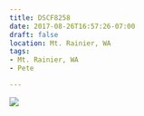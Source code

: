 ```yaml
---
title: DSCF8258
date: 2017-08-26T16:57:26-07:00
draft: false
location: Mt. Rainier, WA
tags:
- Mt. Rainier, WA
- Pete

---
```

![](https://d17enza3bfujl8.cloudfront.net/DSCF8258.jpg)
